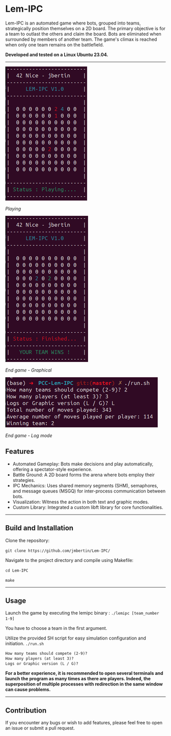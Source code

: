 # Lem-IPC

Lem-IPC is an automated game where bots, grouped into teams, strategically position themselves on a 2D board. The primary objective is for a team to outlast the others and claim the board. Bots are eliminated when surrounded by members of another team. The game's climax is reached when only one team remains on the battlefield.

**Developed and tested on a Linux Ubuntu 23.04.**

----

![Demo GIF](./screenshots/ingame.png)

*Playing*

![Demo GIF](./screenshots/finishG.png)

*End game - Graphical*

![Demo GIF](./screenshots/finishL.png)

*End game - Log mode*

## Features
- Automated Gameplay: Bots make decisions and play automatically, offering a spectator-style experience.
- Battle Ground: A 2D board forms the arena where bots employ their strategies.
- IPC Mechanics: Uses shared memory segments (SHM), semaphores, and message queues (MSGQ) for inter-process communication between bots.
- Visualization: Witness the action in both text and graphic modes.
- Custom Library: Integrated a custom libft library for core functionalities.

----

## Build and Installation

Clone the repository:

``git clone https://github.com/jmbertin/Lem-IPC/``

Navigate to the project directory and compile using Makefile:

``cd Lem-IPC``

``make``

----

## Usage

Launch the game by executing the lemipc binary :
``./lemipc [team_number 1-9]``

You have to choose a team in the first argument.

Utilize the provided SH script for easy simulation configuration and initiation.
``./run.sh``

````
How many teams should compete (2-9)?
How many players (at least 3)?
Logs or Graphic version (L / G)?
````


**For a better experience, it is recommended to open several terminals and launch the program as many times as there are players. Indeed, the superposition of multiple processes with redirection in the same window can cause problems.**

----

## Contribution
If you encounter any bugs or wish to add features, please feel free to open an issue or submit a pull request.
